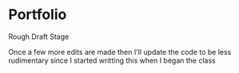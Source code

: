 # Portfolio

Rough Draft Stage

Once a few more edits are made then I'll update the code to be less rudimentary since I started writting this when I began the class